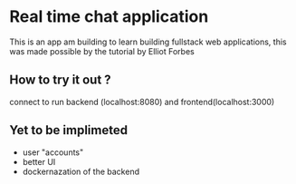 # Real time chat application
This is an app am building to learn building fullstack web applications, this was made possible by the tutorial by Elliot Forbes
## How to try it out ?
connect to run backend (localhost:8080) and frontend(localhost:3000)
## Yet to be implimeted 
- user "accounts"
- better UI
- dockernazation of the backend
